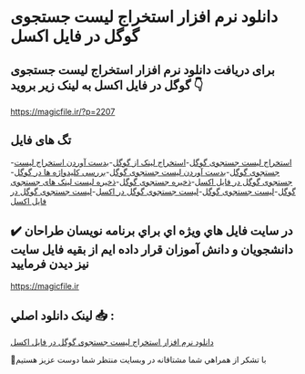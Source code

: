 # دانلود نرم افزار استخراج لیست جستجوی گوگل در فایل اکسل

## برای دریافت دانلود نرم افزار استخراج لیست جستجوی گوگل در فایل اکسل به لینک زیر بروید 👇

https://magicfile.ir/?p=2207

## تگ های فایل

-[استخراج لیست جستجوی گوگل](https://magicfile.ir/product/%d9%86%d8%b1%d9%85-%d8%a7%d9%81%d8%b2%d8%a7%d8%b1-%d8%a7%d8%b3%d8%aa%d8%ae%d8%b1%d8%a7%d8%ac-%d9%84%db%8c%d8%b3%d8%aa-%d8%ac%d8%b3%d8%aa%d8%ac%d9%88%db%8c-%da%af%d9%88%da%af%d9%84/)-[استخراج لینک از گوگل](https://magicfile.ir/product/%d9%86%d8%b1%d9%85-%d8%a7%d9%81%d8%b2%d8%a7%d8%b1-%d8%a7%d8%b3%d8%aa%d8%ae%d8%b1%d8%a7%d8%ac-%d9%84%db%8c%d8%b3%d8%aa-%d8%ac%d8%b3%d8%aa%d8%ac%d9%88%db%8c-%da%af%d9%88%da%af%d9%84/)-[بدست آوردن استخراج لیست جستجوی گوگل](https://magicfile.ir/product/%d9%86%d8%b1%d9%85-%d8%a7%d9%81%d8%b2%d8%a7%d8%b1-%d8%a7%d8%b3%d8%aa%d8%ae%d8%b1%d8%a7%d8%ac-%d9%84%db%8c%d8%b3%d8%aa-%d8%ac%d8%b3%d8%aa%d8%ac%d9%88%db%8c-%da%af%d9%88%da%af%d9%84/)-[بدست آوردن لیست جستجوی گوگل](https://magicfile.ir/product/%d9%86%d8%b1%d9%85-%d8%a7%d9%81%d8%b2%d8%a7%d8%b1-%d8%a7%d8%b3%d8%aa%d8%ae%d8%b1%d8%a7%d8%ac-%d9%84%db%8c%d8%b3%d8%aa-%d8%ac%d8%b3%d8%aa%d8%ac%d9%88%db%8c-%da%af%d9%88%da%af%d9%84/)-[بررسی کلیدواژه ها در گوگل](https://magicfile.ir/product/%d9%86%d8%b1%d9%85-%d8%a7%d9%81%d8%b2%d8%a7%d8%b1-%d8%a7%d8%b3%d8%aa%d8%ae%d8%b1%d8%a7%d8%ac-%d9%84%db%8c%d8%b3%d8%aa-%d8%ac%d8%b3%d8%aa%d8%ac%d9%88%db%8c-%da%af%d9%88%da%af%d9%84/)-[جستجوی گوگل در فایل اکسل](https://magicfile.ir/product/%d9%86%d8%b1%d9%85-%d8%a7%d9%81%d8%b2%d8%a7%d8%b1-%d8%a7%d8%b3%d8%aa%d8%ae%d8%b1%d8%a7%d8%ac-%d9%84%db%8c%d8%b3%d8%aa-%d8%ac%d8%b3%d8%aa%d8%ac%d9%88%db%8c-%da%af%d9%88%da%af%d9%84/)-[ذخیره جستجوی گوگل](https://magicfile.ir/product/%d9%86%d8%b1%d9%85-%d8%a7%d9%81%d8%b2%d8%a7%d8%b1-%d8%a7%d8%b3%d8%aa%d8%ae%d8%b1%d8%a7%d8%ac-%d9%84%db%8c%d8%b3%d8%aa-%d8%ac%d8%b3%d8%aa%d8%ac%d9%88%db%8c-%da%af%d9%88%da%af%d9%84/)-[ذخیره لیست لینک های جستجوی گوگل](https://magicfile.ir/product/%d9%86%d8%b1%d9%85-%d8%a7%d9%81%d8%b2%d8%a7%d8%b1-%d8%a7%d8%b3%d8%aa%d8%ae%d8%b1%d8%a7%d8%ac-%d9%84%db%8c%d8%b3%d8%aa-%d8%ac%d8%b3%d8%aa%d8%ac%d9%88%db%8c-%da%af%d9%88%da%af%d9%84/)-[لیست جستجوی گوگل](https://magicfile.ir/product/%d9%86%d8%b1%d9%85-%d8%a7%d9%81%d8%b2%d8%a7%d8%b1-%d8%a7%d8%b3%d8%aa%d8%ae%d8%b1%d8%a7%d8%ac-%d9%84%db%8c%d8%b3%d8%aa-%d8%ac%d8%b3%d8%aa%d8%ac%d9%88%db%8c-%da%af%d9%88%da%af%d9%84/)-[لیست جستجوی گوگل در اکسل](https://magicfile.ir/product/%d9%86%d8%b1%d9%85-%d8%a7%d9%81%d8%b2%d8%a7%d8%b1-%d8%a7%d8%b3%d8%aa%d8%ae%d8%b1%d8%a7%d8%ac-%d9%84%db%8c%d8%b3%d8%aa-%d8%ac%d8%b3%d8%aa%d8%ac%d9%88%db%8c-%da%af%d9%88%da%af%d9%84/)-[لیست جستجوی گوگل در فایل اکسل](https://magicfile.ir/product/%d9%86%d8%b1%d9%85-%d8%a7%d9%81%d8%b2%d8%a7%d8%b1-%d8%a7%d8%b3%d8%aa%d8%ae%d8%b1%d8%a7%d8%ac-%d9%84%db%8c%d8%b3%d8%aa-%d8%ac%d8%b3%d8%aa%d8%ac%d9%88%db%8c-%da%af%d9%88%da%af%d9%84/)

## ✔️ در سايت فايل هاي ويژه اي براي برنامه نويسان طراحان دانشجويان و دانش آموزان قرار داده ايم از بقيه فايل سايت نيز ديدن فرماييد

https://magicfile.ir


## لينک دانلود اصلي 📥 :

[دانلود نرم افزار استخراج لیست جستجوی گوگل در فایل اکسل](https://magicfile.ir/product/%d9%86%d8%b1%d9%85-%d8%a7%d9%81%d8%b2%d8%a7%d8%b1-%d8%a7%d8%b3%d8%aa%d8%ae%d8%b1%d8%a7%d8%ac-%d9%84%db%8c%d8%b3%d8%aa-%d8%ac%d8%b3%d8%aa%d8%ac%d9%88%db%8c-%da%af%d9%88%da%af%d9%84/) 


🙏با تشکر از همراهي شما مشتاقانه در وبسایت منتظر شما دوست عزیز هستیم

